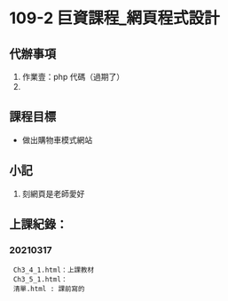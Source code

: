 # 109-2 巨資課程_網頁程式設計

## 代辦事項

1. 作業壹：php 代碼（過期了）
2. 


## 課程目標

* 做出購物車模式網站

## 小記

1. 刻網頁是老師愛好


## 上課紀錄：

### 20210317
     Ch3_4_1.html：上課教材
     Ch3_5_1.html：
     清單.html : 課前寫的
